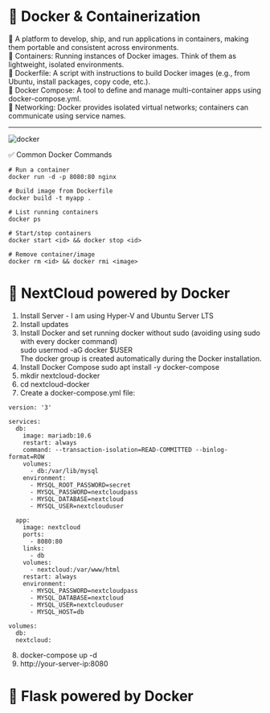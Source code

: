 <h1>🐳 Docker & Containerization </h1> 

🔄 A platform to develop, ship, and run applications in containers, making them portable and consistent across environments. <br>
🔄 Containers: Running instances of Docker images. Think of them as lightweight, isolated environments. <br>
🔄 Dockerfile: A script with instructions to build Docker images (e.g., from Ubuntu, install packages, copy code, etc.). <br>
🔄 Docker Compose: A tool to define and manage multi-container apps using docker-compose.yml. <br>
🔄 Networking: Docker provides isolated virtual networks; containers can communicate using service names. <br>
<hr>

![docker](https://github.com/user-attachments/assets/c9f7861a-57f5-4362-ae75-9ce1908e100e)


✅ Common Docker Commands
```
# Run a container
docker run -d -p 8080:80 nginx

# Build image from Dockerfile
docker build -t myapp .

# List running containers
docker ps

# Start/stop containers
docker start <id> && docker stop <id>

# Remove container/image
docker rm <id> && docker rmi <image>
```
<h1>🐳 NextCloud powered by Docker </h1> 

1. Install Server - I am using Hyper-V and Ubuntu Server LTS <br>
2. Install updates <br>
3. Install Docker and set running docker without sudo (avoiding using sudo with every docker command) <br>
sudo usermod -aG docker $USER <br>
The docker group is created automatically during the Docker installation. <br>
4. Install Docker Compose sudo apt install -y docker-compose <br>
5. mkdir nextcloud-docker <br>
6. cd nextcloud-docker <br>
7. Create a docker-compose.yml file:

```
version: '3'

services:
  db:
    image: mariadb:10.6
    restart: always
    command: --transaction-isolation=READ-COMMITTED --binlog-format=ROW
    volumes:
      - db:/var/lib/mysql
    environment:
      - MYSQL_ROOT_PASSWORD=secret
      - MYSQL_PASSWORD=nextcloudpass
      - MYSQL_DATABASE=nextcloud
      - MYSQL_USER=nextclouduser

  app:
    image: nextcloud
    ports:
      - 8080:80
    links:
      - db
    volumes:
      - nextcloud:/var/www/html
    restart: always
    environment:
      - MYSQL_PASSWORD=nextcloudpass
      - MYSQL_DATABASE=nextcloud
      - MYSQL_USER=nextclouduser
      - MYSQL_HOST=db

volumes:
  db:
  nextcloud:
```
8. docker-compose up -d <br>
9. http://your-server-ip:8080

<h1>🐳 Flask powered by Docker </h1> 
